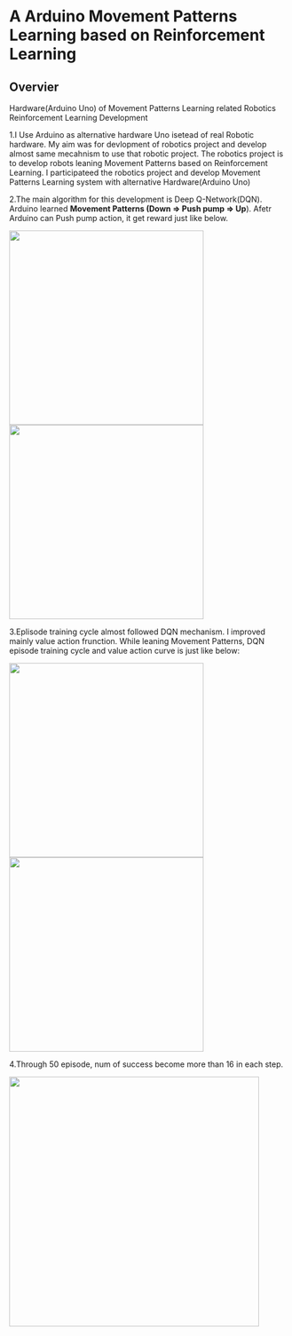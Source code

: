# A Arduino  Movement Patterns Learning based on Reinforcement Learning


## Overvier

Hardware(Arduino Uno) of Movement Patterns Learning related Robotics Reinforcement Learning Development

1.I Use Arduino as alternative hardware Uno isetead of real Robotic hardware. My aim was for devlopment of robotics project and develop almost same mecahnism to use that robotic project. 
The robotics project is to develop robots leaning Movement Patterns based on Reinforcement Learning. I participateed the robotics project and develop Movement Patterns Learning system with alternative Hardware(Arduino Uno)



2.The main algorithm for this development is Deep Q-Network(DQN). 
Arduino learned <b>Movement Patterns (Down => Push pump => Up</b>). Afetr Arduino can Push pump action, it get reward just like below.

<img src="https://user-images.githubusercontent.com/48679574/85190320-3fc61f80-b2f2-11ea-86a3-c4db8dbe44a9.jpg" width="350px"><img src="https://user-images.githubusercontent.com/48679574/85190307-1c9b7000-b2f2-11ea-9459-0f632e795d81.jpg" width="350px">




3.Eplisode training cycle almost followed DQN mechanism. I improved mainly value action frunction. 
While leaning Movement Patterns, DQN episode training cycle and value action curve is just like below:

<img src="https://user-images.githubusercontent.com/48679574/85190464-b0ba0700-b2f3-11ea-9a03-141dc373add2.jpg" width="350px"><img src="https://user-images.githubusercontent.com/48679574/85190474-c62f3100-b2f3-11ea-85ba-c5439e0a11ff.png" width="350px">


4.Through 50 episode, num of success become more than 16 in each step.

<img src="https://user-images.githubusercontent.com/48679574/85190567-87e64180-b2f4-11ea-86b1-09ac1aeb81c9.png" width="450px">
